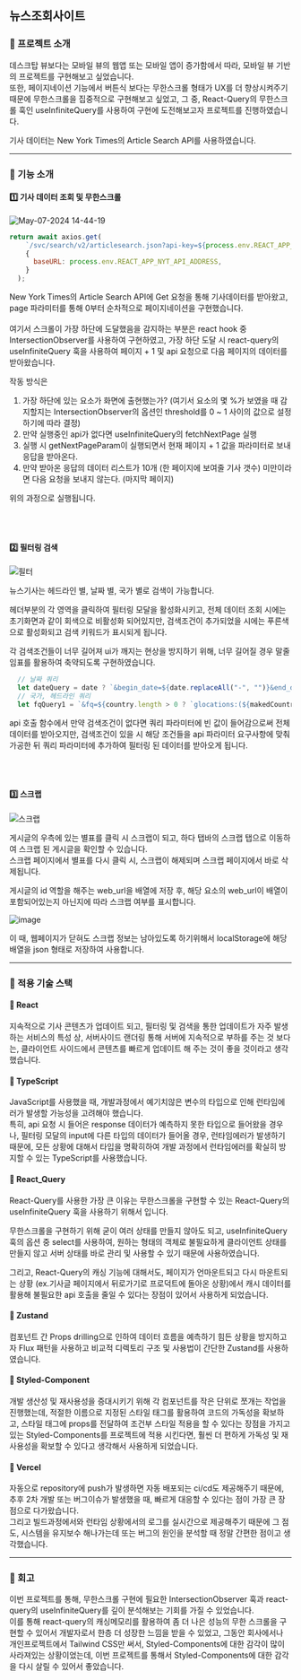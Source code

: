 ## 뉴스조회사이트

### 📌 프로젝트 소개
데스크탑 뷰보다는 모바일 뷰의 웹앱 또는 모바일 앱이 증가함에서 따라, 모바일 뷰 기반의 프로젝트를 구현해보고 싶었습니다. <br />
또한, 페이지네이션 기능에서 버튼식 보다는 무한스크롤 형태가 UX를 더 향상시켜주기 때문에 무한스크롤을 집중적으로 구현해보고 싶었고, 그 중, React-Query의 무한스크롤 훅인 useInfiniteQuery를 사용하여 구현에 도전해보고자 프로젝트를 진행하였습니다.

기사 데이터는 New York Times의 Article Search API를 사용하였습니다.

---
### 📌 기능 소개
#### 1️⃣ 기사 데이터 조회 및 무한스크롤
![May-07-2024 14-44-19](https://github.com/hun0613/news-project/assets/106587166/a4638798-a699-4916-9610-bb8a9670762c)

```javascript
return await axios.get(
    `/svc/search/v2/articlesearch.json?api-key=${process.env.REACT_APP_NYT_API_KEY}&sort=newest&page=${pageParam}${dateQuery}${fqQuery1}`,
    {
      baseURL: process.env.REACT_APP_NYT_API_ADDRESS,
    }
  );
```
New York Times의 Article Search API에 Get 요청을 통해 기사데이터를 받아왔고, page 파라미터를 통해 0부터 순차적으로 페이지네이션을 구현했습니다. <br />
<br />
여기서 스크롤이 가장 하단에 도달했음을 감지하는 부분은 react hook 중 IntersectionObserver를 사용하여 구현하였고, 가장 하단 도달 시 react-query의 useInfiniteQuery 훅을 사용하여 페이지 + 1 및 api 요청으로 다음 페이지의 데이터를 받아왔습니다. <br />

작동 방식은 <br />
1. 가장 하단에 있는 요소가 화면에 출현했는가? (여기서 요소의 몇 %가 보였을 때 감지할지는 IntersectionObserver의 옵션인 threshold를 0 ~ 1 사이의 값으로 설정하기에 따라 결정)
2. 만약 실행중인 api가 없다면 useInfiniteQuery의 fetchNextPage 실행
3. 실행 시 getNextPageParam이 실행되면서 현재 페이지 + 1 값을 파라미터로 보내 응답을 받아온다.
4. 만약 받아온 응답의 데이터 리스트가 10개 (한 페이지에 보여줄 기사 갯수) 미만이라면 다음 요청을 보내지 않는다. (마지막 페이지)

위의 과정으로 실행됩니다.

<br /><br />
#### 2️⃣ 필터링 검색
![필터](https://github.com/hun0613/news-project/assets/106587166/92d7cd0c-fc3f-47bc-8253-9b02aafa9973)

뉴스기사는 헤드라인 별, 날짜 별, 국가 별로 검색이 가능합니다. <br />

헤더부분의 각 영역을 클릭하여 필터링 모달을 활성화시키고, 전체 데이터 조회 시에는 초기화면과 같이 회색으로 비활성화 되어있지만, 검색조건이 추가되었을 시에는 푸른색으로 활성화되고 검색 키워드가 표시되게 됩니다. <br />

각 검색조건들이 너무 길어져 ui가 깨지는 현상을 방지하기 위해, 너무 길어질 경우 말줄임표를 활용하여 축약되도록 구현하였습니다.

```javascript
  // 날짜 쿼리
  let dateQuery = date ? `&begin_date=${date.replaceAll("-", "")}&end_date=${date.replaceAll("-", "")}` : "";
  // 국가, 헤드라인 쿼리
  let fqQuery1 = `&fq=${country.length > 0 ? `glocations:(${makedCountry})` : ""}${country.length > 0 && headline ? " AND " : ""}${headline ? `headline:("${headline}")` : ""}${(country.length > 0 || headline) && scrapIdArr ? " AND " : ""}${scrapIdArr ? `web_url:(${makedScrapId})` : ""}`;
```
api 호출 함수에서 만약 검색조건이 없다면 쿼리 파라미터에 빈 값이 들어감으로써 전체데이터를 받아오지만, 검색조건이 있을 시 해당 조건들을 api 파라미터 요구사항에 맞춰 가공한 뒤 쿼리 파라미터에 추가하여 필터링 된 데이터를 받아오게 됩니다.

<br /><br />
#### 3️⃣ 스크랩
![스크랩](https://github.com/hun0613/news-project/assets/106587166/df9227ec-d5e8-4526-823c-77b3491d4856)

게시글의 우측에 있는 별표를 클릭 시 스크랩이 되고, 하다 탭바의 스크랩 탭으로 이동하여 스크랩 된 게시글을 확인할 수 있습니다. <br />
스크랩 페이지에서 별표를 다시 클릭 시, 스크랩이 해제되며 스크랩 페이지에서 바로 삭제됩니다. <br />

게시글의 id 역할을 해주는 web_url을 배열에 저장 후, 해당 요소의 web_url이 배열이 포함되어있는지 아닌지에 따라 스크랩 여부를 표시합니다. <br />

![image](https://github.com/hun0613/news-project/assets/106587166/46e64e71-0f47-46d7-9f02-f98247630786)

이 때, 웹페이지가 닫혀도 스크랩 정보는 남아있도록 하기위해서 localStorage에 해당 배열을 json 형태로 저장하여 사용합니다.

---
### 📌 적용 기술 스택
#### 📎 React
지속적으로 기사 콘텐츠가 업데이트 되고, 필터링 및 검색을 통한 업데이트가 자주 발생하는 서비스의 특성 상, 서버사이드 랜더링 통해 서버에 지속적으로 부하를 주는 것 보다는, 클라이언트 사이드에서 콘텐츠를 빠르게 업데이트 해 주는 것이 좋을 것이라고 생각했습니다.

#### 📎 TypeScript
JavaScript를 사용했을 때, 개발과정에서 예기치않은 변수의 타입으로 인해 런타임에러가 발생할 가능성을 고려해야 했습니다. <br />
특히, api 요청 시 들어은 response 데이터가 예측하지 못한 타입으로 들어왔을 경우나, 필터링 모달의 input에 다른 타입의 데이터가 들어올 경우, 런타임에러가 발생하기 때문에, 모든 상황에 대해서 타입을 명확히하여 개발 과정에서 런타임에러를 확실히 방지할 수 있는 TypeScript를 사용했습니다.

#### 📎 React_Query
React-Query를 사용한 가장 큰 이유는 무한스크롤을 구현할 수 있는 React-Query의  useInfiniteQuery 훅을 사용하기 위해서 입니다.

무한스크롤을 구현하기 위해 굳이 여러 상태를 만들지 않아도 되고, useInfiniteQuery 훅의 옵션 중 select를 사용하여, 원하는 형태의 객체로 불필요하게 클라이언트 상태를 만들지 않고 서버 상태를 바로 관리 및 사용할 수 있기 때문에 사용하였습니다.

그리고, React-Query의 캐싱 기능에 대해서도, 페이지가 언마운트되고 다시 마운트되는 상황 (ex.기사글 페이지에서 뒤로가기로 프로덕트에 돌아온 상황)에서 캐시 데이터를 활용해 불필요한 api 호출을 줄일 수 있다는 장점이 있어서 사용하게 되었습니다.

#### 📎 Zustand
컴포넌트 간 Props drilling으로 인하여 데이터 흐름을 예측하기 힘든 상황을 방지하고자 Flux 패턴을 사용하고 비교적 디렉토리 구조 및 사용법이 간단한 Zustand를 사용하였습니다.

#### 📎 Styled-Component
개발 생산성 및 재사용성을 증대시키기 위해 각 컴포넌트를 작은 단위로 쪼개는 작업을 진행했는데, 적절한 이름으로 지정된 스타일 태그를 활용하여 코드의 가독성을 확보하고, 스타일 태그에 props를 전달하여 조건부 스타일 적용을 할 수 있다는 장점을 가지고 있는 Styled-Components를 프로젝트에 적용 시킨다면, 훨씬 더 편하게 가독성 및 재사용성을 확보할 수 있다고 생각해서 사용하게 되었습니다. 

#### 📎 Vercel
자동으로 repository에 push가 발생하면 자동 배포되는 ci/cd도 제공해주기 때문에, 추후 2차 개발 또는 버그이슈가 발생했을 때, 빠르게 대응할 수 있다는 점이 가장 큰 장점으로 다가왔습니다. <br />
그리고 빌드과정에서와 런타임 상황에서의 로그를 실시간으로 제공해주기 때문에 그 점도, 시스템을 유지보수 해나가는데 또는 버그의 원인을 분석할 때 정말 간편한 점이고 생각했습니다.

---
### 📌 회고
이번 프로젝트를 통해, 무한스크롤 구현에 필요한 IntersectionObserver 훅과 react-query의 useInfiniteQuery를 깊이 분석해보는 기회를 가질 수 있었습니다. <br />
이를 통해 react-query의 캐싱메모리를 활용하여 좀 더 나은 성능의 무한 스크롤을 구현할 수 있어서 개발자로서 한층 더 성장한 느낌을 받을 수 있었고, 그동안 회사에서나 개인프로젝트에서 Tailwind CSS만 써서, Styled-Components에 대한 감각이 많이 사라져있는 상황이었는데, 이번 프로젝트를 통해서 Styled-Components에 대한 감각을 다시 살릴 수 있어서 좋았습니다.

